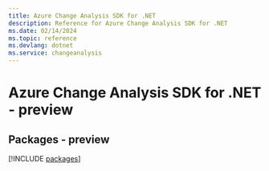 ```yaml
---
title: Azure Change Analysis SDK for .NET
description: Reference for Azure Change Analysis SDK for .NET
ms.date: 02/14/2024
ms.topic: reference
ms.devlang: dotnet
ms.service: changeanalysis
---
```

# Azure Change Analysis SDK for .NET - preview
## Packages - preview
[!INCLUDE [packages](change-analysis-index.md)]